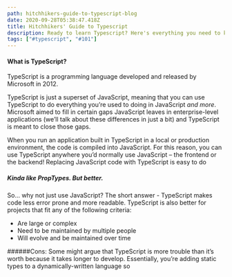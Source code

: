 ```yaml
---
path: hitchhikers-guide-to-typescript-blog
date: 2020-09-28T05:38:47.418Z
title: Hitchhikers' Guide to Typescript
description: Ready to learn Typescript? Here's everything you need to know to get started
tags: ["#typescript", "#101"]
---
```


#### **What is TypeScript?**

TypeScript is a programming language developed and released by Microsoft in 2012.

TypeScript is just a superset of JavaScript, meaning that you can use TypeScript to do everything you’re used to doing in JavaScript *and more*.  Microsoft aimed to fill in certain gaps JavaScript leaves in enterprise-level applications (we’ll talk about these differences in just a bit) and TypeScript is meant to close those gaps.

When you run an application built in TypeScript in a local or production environment, the code is compiled into JavaScript.  For this reason, you can use TypeScript anywhere you’d normally use JavaScript – the frontend or the backend!  Replacing JavaScript code with TypeScript is easy to do

##### Kinda like PropTypes.  But better.

So… why not just use JavaScript?  The short answer - TypeScript makes code less error prone and more readable.  TypeScript is also better for projects that fit any of the following criteria:

* Are large or complex
* Need to be maintained by multiple people
* Will evolve and be maintained over time

######Cons:
Some might argue that TypeScript is more trouble than it’s worth because it takes longer to develop.  Essentially, you’re adding static types to a dynamically-written language so 

